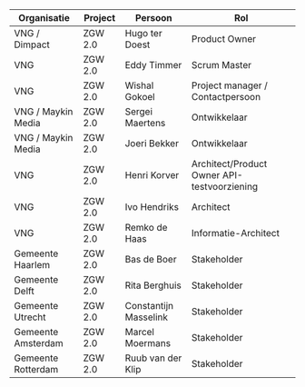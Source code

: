 Organisatie | Project | Persoon | Rol 
--- | --- | --- | ---
VNG / Dimpact | ZGW 2.0 | Hugo ter Doest | Product Owner
VNG | ZGW 2.0 | Eddy Timmer | Scrum Master
VNG | ZGW 2.0 | Wishal Gokoel | Project manager / Contactpersoon
VNG / Maykin Media | ZGW 2.0 | Sergei Maertens | Ontwikkelaar
VNG / Maykin Media | ZGW 2.0 | Joeri Bekker | Ontwikkelaar
VNG | ZGW 2.0 | Henri Korver | Architect/Product Owner API-testvoorziening
VNG | ZGW 2.0 | Ivo Hendriks | Architect
VNG | ZGW 2.0 | Remko de Haas | Informatie-Architect
Gemeente Haarlem | ZGW 2.0 | Bas de Boer | Stakeholder
Gemeente Delft | ZGW 2.0 | Rita Berghuis | Stakeholder
Gemeente Utrecht | ZGW 2.0 | Constantijn Masselink | Stakeholder
Gemeente Amsterdam | ZGW 2.0 | Marcel Moermans | Stakeholder
Gemeente Rotterdam | ZGW 2.0 | Ruub van der Klip | Stakeholder
